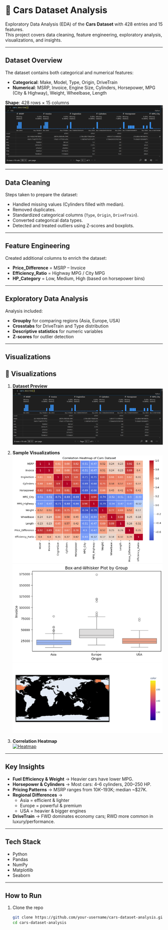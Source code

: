 # 🚗 Cars Dataset Analysis  

Exploratory Data Analysis (EDA) of the **Cars Dataset** with 428 entries and 15 features.  
This project covers data cleaning, feature engineering, exploratory analysis, visualizations, and insights.  

---

##  Dataset Overview  

The dataset contains both categorical and numerical features:  

- **Categorical**: Make, Model, Type, Origin, DriveTrain  
- **Numerical**: MSRP, Invoice, Engine Size, Cylinders, Horsepower, MPG (City & Highway), Weight, Wheelbase, Length  

**Shape**: 428 rows × 15 columns  
![Dataset Preview](https://github.com/Awais11227/Cars_Dataset_Analysis/blob/main/1.png?raw=true)

---

##  Data Cleaning  

Steps taken to prepare the dataset:  
- Handled missing values (Cylinders filled with median).  
- Removed duplicates.  
- Standardized categorical columns (`Type`, `Origin`, `DriveTrain`).  
- Converted categorical data types.  
- Detected and treated outliers using Z-scores and boxplots.  

---

##  Feature Engineering  

Created additional columns to enrich the dataset:  
- **Price_Difference** = MSRP – Invoice  
- **Efficiency_Ratio** = Highway MPG / City MPG  
- **HP_Category** = Low, Medium, High (based on horsepower bins)  

---

##  Exploratory Data Analysis  

Analysis included:  
- **Groupby** for comparing regions (Asia, Europe, USA)  
- **Crosstabs** for DriveTrain and Type distribution  
- **Descriptive statistics** for numeric variables  
- **Z-scores** for outlier detection  

---

## Visualizations  

## 🎨 Visualizations  

1. **Dataset Preview**  
[![Dataset Preview](https://github.com/Awais11227/Cars_Dataset_Analysis/blob/main/1.png?raw=true)](https://github.com/Awais11227/Cars_Dataset_Analysis/blob/main/1.png?raw=true)  

2. **Sample Visualizations**  
[![Visualization 1](https://github.com/Awais11227/Cars_Dataset_Analysis/blob/main/56.png?raw=true)](https://github.com/Awais11227/Cars_Dataset_Analysis/blob/main/56.png?raw=true)  
[![Visualization 2](https://github.com/Awais11227/Cars_Dataset_Analysis/blob/main/3.png?raw=true)](https://github.com/Awais11227/Cars_Dataset_Analysis/blob/main/3.png?raw=true)  
[![Visualization 3](https://github.com/Awais11227/Cars_Dataset_Analysis/blob/main/55.png?raw=true)](https://github.com/Awais11227/Cars_Dataset_Analysis/blob/main/55.png?raw=true)  

3. **Correlation Heatmap**  
[![Heatmap](https://github.com/Awais11227/Cars_Dataset_Analysis/blob/main/images/heatmap.png?raw=true)](https://github.com/Awais11227/Cars_Dataset_Analysis/blob/main/images/heatmap.png?raw=true)  


---

##  Key Insights  

- **Fuel Efficiency & Weight** → Heavier cars have lower MPG.  
- **Horsepower & Cylinders** → Most cars: 4–6 cylinders, 200–250 HP.  
- **Pricing Patterns** → MSRP ranges from $10K–$193K; median ~$27K.  
- **Regional Differences** →  
  - Asia = efficient & lighter  
  - Europe = powerful & premium  
  - USA = heavier & bigger engines  
- **DriveTrain** → FWD dominates economy cars; RWD more common in luxury/performance.  

---

##  Tech Stack  

- Python 
- Pandas  
- NumPy  
- Matplotlib  
- Seaborn  

---

##  How to Run  

1. Clone the repo  
   ```bash
   git clone https://github.com/your-username/cars-dataset-analysis.git
   cd cars-dataset-analysis
